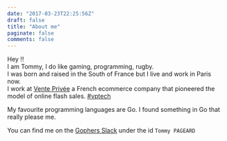 ```yaml
---
date: "2017-03-23T22:25:56Z"
draft: false
title: "About me"
paginate: false
comments: false
---
```


Hey !!<br>
I am Tommy, I do like gaming, programming, rugby.<br>
I was born and raised in the South of France but I live and work in Paris now.<br>
I work at [Vente Privée](https://tech.vente-privee.com/) a French ecommerce company that pioneered the model of online flash sales. [#vptech](#)

My favourite programming languages are Go. I found something in Go that really please me.

You can find me on the [Gophers Slack](https://invite.slack.golangbridge.org/)
under the id `Tommy PAGEARD`